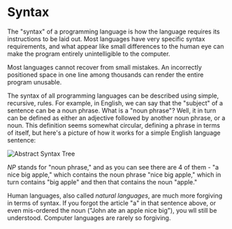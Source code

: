 # Syntax

The "syntax" of a programming language is how the language requires
its instructions to be laid out. Most languages have very specific
syntax requirements, and what appear like small differences to the
human eye can make the program entirely unintelligible to the
computer.

Most languages cannot recover from small mistakes. An incorrectly
positioned space in one line among thousands can render the entire
program unusable.

The syntax of all programming languages can be described using simple,
recursive, rules. For example, in English, we can say that the
"subject" of a sentence can be a noun phrase. What is a "noun phrase"?
Well, it in turn can be defined as either an adjective followed by
another noun phrase, or a noun. This definition seems somewhat
circular, defining a phrase in terms of itself, but here's a picture of how it works for a simple English language sentence:

![Abstract Syntax Tree](images/ast.gif)

*NP* stands for "noun phrase," and as you can see there are 4 of them - "a nice big apple," which contains the noun phrase "nice big apple," which in turn contains "big apple" and then that contains the noun "apple."

Human languages, also called _natural languages_, are much more
forgiving in terms of syntax. If you forgot the article "a" in that
sentence above, or even mis-ordered the noun ("John ate an apple nice
big"), you wll still be understood. Computer languages are rarely so
forgiving.
